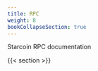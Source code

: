 ```yaml
---
title: RPC
weight: 8
bookCollapseSection: true
---
```


Starcoin RPC documentation

<!--more-->

{{< section >}}
